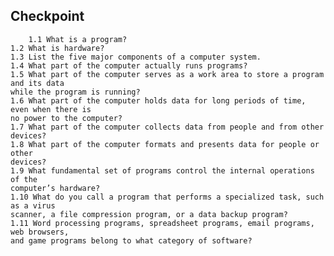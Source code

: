 ## Checkpoint
        1.1 What is a program?
    1.2 What is hardware?
    1.3 List the five major components of a computer system.
    1.4 What part of the computer actually runs programs?
    1.5 What part of the computer serves as a work area to store a program and its data
    while the program is running?
    1.6 What part of the computer holds data for long periods of time, even when there is
    no power to the computer?
    1.7 What part of the computer collects data from people and from other devices?
    1.8 What part of the computer formats and presents data for people or other
    devices?
    1.9 What fundamental set of programs control the internal operations of the
    computer’s hardware?
    1.10 What do you call a program that performs a specialized task, such as a virus
    scanner, a file compression program, or a data backup program?
    1.11 Word processing programs, spreadsheet programs, email programs, web browsers,
    and game programs belong to what category of software?